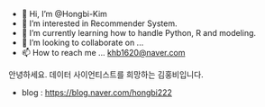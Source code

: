 - 👋 Hi, I’m @Hongbi-Kim
- 👀 I’m interested in Recommender System.
- 🌱 I’m currently learning how to handle Python, R and modeling.
- 💞️ I’m looking to collaborate on ...
- 📫 How to reach me ... khb1620@naver.com




안녕하세요. 데이터 사이언티스트를 희망하는 김홍비입니다.
- blog : https://blog.naver.com/hongbi222




<!---
Hongbi-Kim/Hongbi-Kim is a ✨ special ✨ repository because its `README.md` (this file) appears on your GitHub profile.
You can click the Preview link to take a look at your changes.
--->
